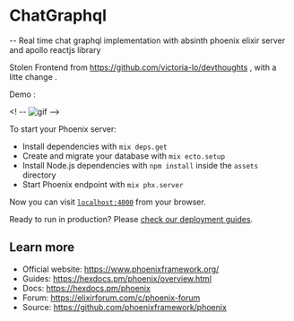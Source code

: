 # ChatGraphql
--
Real time chat graphql implementation with absinth phoenix elixir server and apollo reactjs library 

Stolen Frontend from https://github.com/victoria-lo/devthoughts , with a litte change .

Demo : 

 <! -- ![gif](https://user-images.githubusercontent.com/49757658/135169595-9beec615-0869-44f1-ad57-1bda546ce3b9.gif)  -->

To start your Phoenix server:

  * Install dependencies with `mix deps.get`
  * Create and migrate your database with `mix ecto.setup`
  * Install Node.js dependencies with `npm install` inside the `assets` directory
  * Start Phoenix endpoint with `mix phx.server`

Now you can visit [`localhost:4000`](http://localhost:4000) from your browser.

Ready to run in production? Please [check our deployment guides](https://hexdocs.pm/phoenix/deployment.html).

## Learn more

  * Official website: https://www.phoenixframework.org/
  * Guides: https://hexdocs.pm/phoenix/overview.html
  * Docs: https://hexdocs.pm/phoenix
  * Forum: https://elixirforum.com/c/phoenix-forum
  * Source: https://github.com/phoenixframework/phoenix
